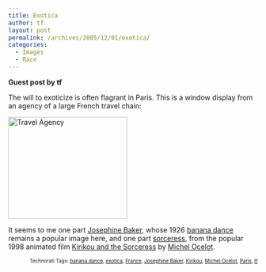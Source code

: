 ```yaml
---
title: Exotica
author: tf
layout: post
permalink: /archives/2005/12/01/exotica/
categories:
  - Images
  - Race
---
```

**Guest post by tf**

The will to exoticize is often flagrant in Paris. This is a window display from an agency of a large French travel chain:

<a href="http://www.flickr.com/photos/kerim/69130013/" onclick="_gaq.push(['_trackEvent', 'outbound-article', 'http://www.flickr.com/photos/kerim/69130013/', '']);"  title="Photo Sharing"><img src="http://static.flickr.com/12/69130013_e795fd22d4_m.jpg" width="240" height="206" alt="Travel Agency" /></a>

It seems to me one part <a href="http://en.wikipedia.org/wiki/Josephine_Baker" onclick="_gaq.push(['_trackEvent', 'outbound-article', 'http://en.wikipedia.org/wiki/Josephine_Baker', 'Josephine Baker']);" >Josephine Baker</a>, whose 1926 <a href="http://www.francofolie.com/Merchant2/graphics/00000001/JBan%20jazz.jpg" onclick="_gaq.push(['_trackEvent', 'outbound-article', 'http://www.francofolie.com/Merchant2/graphics/00000001/JBan%20jazz.jpg', 'banana dance']);" >banana dance</a> remains a popular image here, and one part <a href="http://www.fi-donc.nl/collectibles/ld/e-kirikou.jpg" onclick="_gaq.push(['_trackEvent', 'outbound-article', 'http://www.fi-donc.nl/collectibles/ld/e-kirikou.jpg', 'sorceress']);" >sorceress</a>, from the popular 1998 animated film <a href="http://www.imdb.com/title/tt0181627/?fr=c2l0ZT1kZnx0dD0xfGZiPXV8cG49MHxrdz0xfHNvdXJjZWlkPW1vemlsbGEtc2VhcmNofHE9a2lyaWtvdXxmdD0xfG14PTIwfGxtPTUwMHxjbz0xfGh0bWw9MXxubT0x;fc=1;ft=22;fm=1" onclick="_gaq.push(['_trackEvent', 'outbound-article', 'http://www.imdb.com/title/tt0181627/?fr=c2l0ZT1kZnx0dD0xfGZiPXV8cG49MHxrdz0xfHNvdXJjZWlkPW1vemlsbGEtc2VhcmNofHE9a2lyaWtvdXxmdD0xfG14PTIwfGxtPTUwMHxjbz0xfGh0bWw9MXxubT0x;fc=1;ft=22;fm=1', 'Kirikou and the Sorceress']);" >Kirikou and the Sorceress</a> by <a href="http://www.allocine.fr/personne/fichepersonne.html?cpersonne=16185" onclick="_gaq.push(['_trackEvent', 'outbound-article', 'http://www.allocine.fr/personne/fichepersonne.html?cpersonne=16185', 'Michel Ocelot']);" >Michel Ocelot</a>.

<!-- technorati tags start -->

<p style="text-align:right;font-size:10px;">
  Technorati Tags: <a href="http://www.technorati.com/tag/banana dance" onclick="_gaq.push(['_trackEvent', 'outbound-article', 'http://www.technorati.com/tag/banana dance', 'banana dance']);"  rel="tag">banana dance</a>, <a href="http://www.technorati.com/tag/exotica" onclick="_gaq.push(['_trackEvent', 'outbound-article', 'http://www.technorati.com/tag/exotica', 'exotica']);"  rel="tag">exotica</a>, <a href="http://www.technorati.com/tag/France" onclick="_gaq.push(['_trackEvent', 'outbound-article', 'http://www.technorati.com/tag/France', 'France']);"  rel="tag">France</a>, <a href="http://www.technorati.com/tag/Josephine Baker" onclick="_gaq.push(['_trackEvent', 'outbound-article', 'http://www.technorati.com/tag/Josephine Baker', 'Josephine Baker']);"  rel="tag">Josephine Baker</a>, <a href="http://www.technorati.com/tag/Kirikou" onclick="_gaq.push(['_trackEvent', 'outbound-article', 'http://www.technorati.com/tag/Kirikou', 'Kirikou']);"  rel="tag">Kirikou</a>, <a href="http://www.technorati.com/tag/Michel Ocelot" onclick="_gaq.push(['_trackEvent', 'outbound-article', 'http://www.technorati.com/tag/Michel Ocelot', 'Michel Ocelot']);"  rel="tag">Michel Ocelot</a>, <a href="http://www.technorati.com/tag/Paris" onclick="_gaq.push(['_trackEvent', 'outbound-article', 'http://www.technorati.com/tag/Paris', 'Paris']);"  rel="tag">Paris</a>, <a href="http://www.technorati.com/tag/tf" onclick="_gaq.push(['_trackEvent', 'outbound-article', 'http://www.technorati.com/tag/tf', 'tf']);"  rel="tag">tf</a>


<!-- technorati tags end -->

